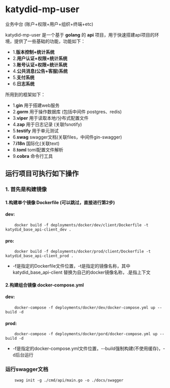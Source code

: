 # katydid-mp-user
业务中台 (账户+权限+用户+组织+终端+etc)

katydid-mp-user 是一个基于 __golang__ 的 __api__ 项目，用于快速搭建api项目的环境，提供了一些基础的功能，功能如下：

- 1.__版本控制+统计系统__
- 2.__用户认证+权限+统计系统__
- 3.__账号认证+权限+统计系统__
- 4.__公共消息(公告+客服)系统__
- 5.__支付系统__
- 6.__日志系统__

所用到的框架如下：

- 1.__gin__ 用于搭建web服务
- 2.__gorm__ 用于操作数据库 (包括中间件 postgres、redis)
- 3.__viper__ 用于读取本地/分布式配置文件
- 4.__zap__ 用于日志记录 (关联fsnotify)
- 5.__testify__ 用于单元测试
- 6.__swag__ swagger文档(关联files，中间件gin-swagger)
- 7.__i18n__ 国际化(关联text)
- 8.__toml__ toml配置文件解析
- 9.__cobra__ 命令行工具

## 运行项目可执行如下操作

### 1. 首先是构建镜像

#### 1.构建单个镜像 Dockerfile (可以跳过，直接进行第2步)

#### dev:

```shell
    docker build -f deployments/docker/dev/client/Dockerfile -t  katydid_base_api-client_dev .
```

#### pro:

```shell
    docker build -f deployments/docker/prod/client/Dockerfile -t katydid_base_api-client_prod .
```

- -f是指定的Dockerfile文件位置，-t是指定的镜像名称，其中 katydid_base_api-client 替换为自己的docker镜像名称，.是指上下文

#### 2.构建组合镜像 docker-compose.yml

#### dev:

```shell
    docker-compose -f deployments/docker/dev/docker-compose.yml up --build -d
```

#### prod:

```shell
    docker-compose -f deployments/docker/pord/docker-compose.yml up --build -d
```

- -f是指定的docker-compose.yml文件位置，--build强制构建(不使用缓存)，-d后台运行

### 运行swagger文档

```shell
    swag init -g ./cmd/api/main.go -o ./docs/swagger
```

